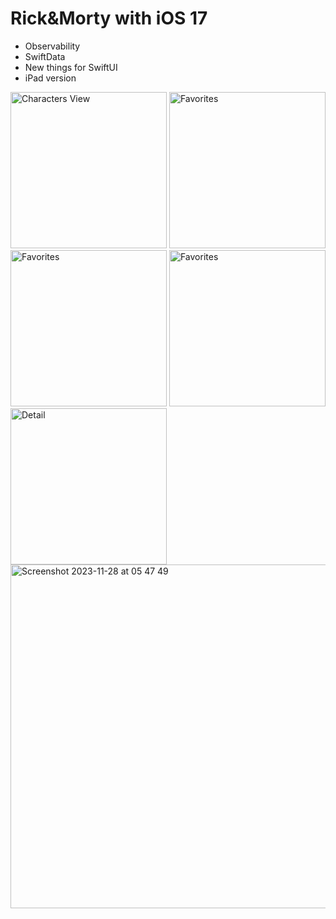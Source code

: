 #  Rick&Morty with iOS 17

- Observability
- SwiftData
- New things for SwiftUI
- iPad version



<img width="250" alt="Characters View" src="https://github.com/erikfloresq/RickAndMorty-with-iOS17/assets/1220717/8e4f9f94-4498-4215-8ed3-7feefddcb01c">
<img width="250" alt="Favorites" src="https://github.com/erikfloresq/RickAndMorty-with-iOS17/assets/1220717/f7f4a6a6-7fc5-40bf-8fed-a9cbce0a4874">
<img width="250" alt="Favorites" src="https://github.com/erikfloresq/RickAndMorty-with-iOS17/assets/1220717/9d377d25-02da-4917-9af5-4bcd060d2b7c">
<img width="250" alt="Favorites" src="https://github.com/erikfloresq/RickAndMorty-with-iOS17/assets/1220717/6f57253f-9a47-42b6-bc83-780379243367">
<img width="250" alt="Detail" src="https://github.com/erikfloresq/RickAndMorty-with-iOS17/assets/1220717/27870457-b07d-419a-a9fc-cfaf08deb5aa">
<img width="550" alt="Screenshot 2023-11-28 at 05 47 49" src="https://github.com/erikfloresq/RickAndMorty-with-iOS17/assets/1220717/48b96b88-60b8-4364-b3d3-f2d339715a9f">
